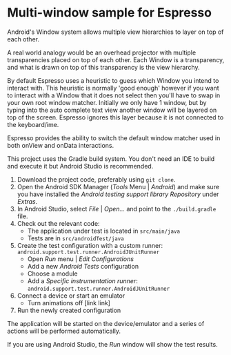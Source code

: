 # Multi-window sample for Espresso

Android's Window system allows multiple view hierarchies to layer on top of each other.

A real world analogy would be an overhead projector with multiple transparencies placed
on top of each other. Each Window is a transparency, and what is drawn on top of this
transparency is the view hierarchy.

By default Espresso uses a heuristic to guess which Window you intend to interact with.
This heuristic is normally 'good enough' however if you want to interact with a Window
that it does not select then you'll have to swap in your own root window matcher.
Initially we only have 1 window, but by typing into the auto complete text view another
window will be layered on top of the screen. Espresso ignores this layer because it is
not connected to the keyboard/ime.

Espresso provides the ability to switch the default window matcher used in both onView and onData
interactions.

This project uses the Gradle build system. You don't need an IDE to build and execute it but Android Studio is recommended.

1. Download the project code, preferably using `git clone`.
1. Open the Android SDK Manager (*Tools* Menu | *Android*) and make sure you have installed the *Android testing support library Repository* under *Extras*.
1. In Android Studio, select *File* | *Open...* and point to the `./build.gradle` file.
1. Check out the relevant code:
    * The application under test is located in `src/main/java`
    * Tests are in `src/androidTest/java`
1. Create the test configuration with a custom runner: `android.support.test.runner.AndroidJUnitRunner`
    * Open *Run* menu | *Edit Configurations*
    * Add a new *Android Tests* configuration
    * Choose a module
    * Add a *Specific instrumentation runner*: `android.support.test.runner.AndroidJUnitRunner`
1. Connect a device or start an emulator
    * Turn animations off [link link]
1. Run the newly created configuration

The application will be started on the device/emulator and a series of actions will be performed automatically.

If you are using Android Studio, the *Run* window will show the test results.
